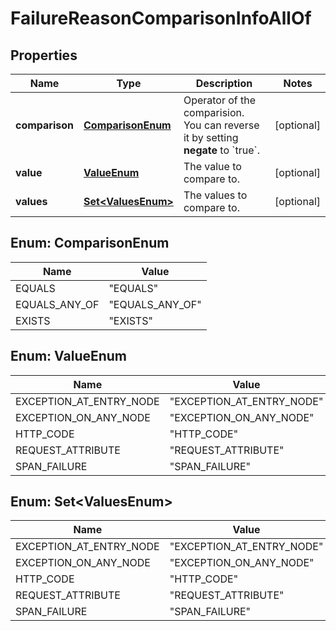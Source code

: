 

# FailureReasonComparisonInfoAllOf


## Properties

| Name | Type | Description | Notes |
|------------ | ------------- | ------------- | -------------|
|**comparison** | [**ComparisonEnum**](#ComparisonEnum) | Operator of the comparision. You can reverse it by setting **negate** to &#x60;true&#x60;. |  [optional] |
|**value** | [**ValueEnum**](#ValueEnum) | The value to compare to. |  [optional] |
|**values** | [**Set&lt;ValuesEnum&gt;**](#Set&lt;ValuesEnum&gt;) | The values to compare to. |  [optional] |



## Enum: ComparisonEnum

| Name | Value |
|---- | -----|
| EQUALS | &quot;EQUALS&quot; |
| EQUALS_ANY_OF | &quot;EQUALS_ANY_OF&quot; |
| EXISTS | &quot;EXISTS&quot; |



## Enum: ValueEnum

| Name | Value |
|---- | -----|
| EXCEPTION_AT_ENTRY_NODE | &quot;EXCEPTION_AT_ENTRY_NODE&quot; |
| EXCEPTION_ON_ANY_NODE | &quot;EXCEPTION_ON_ANY_NODE&quot; |
| HTTP_CODE | &quot;HTTP_CODE&quot; |
| REQUEST_ATTRIBUTE | &quot;REQUEST_ATTRIBUTE&quot; |
| SPAN_FAILURE | &quot;SPAN_FAILURE&quot; |



## Enum: Set&lt;ValuesEnum&gt;

| Name | Value |
|---- | -----|
| EXCEPTION_AT_ENTRY_NODE | &quot;EXCEPTION_AT_ENTRY_NODE&quot; |
| EXCEPTION_ON_ANY_NODE | &quot;EXCEPTION_ON_ANY_NODE&quot; |
| HTTP_CODE | &quot;HTTP_CODE&quot; |
| REQUEST_ATTRIBUTE | &quot;REQUEST_ATTRIBUTE&quot; |
| SPAN_FAILURE | &quot;SPAN_FAILURE&quot; |



